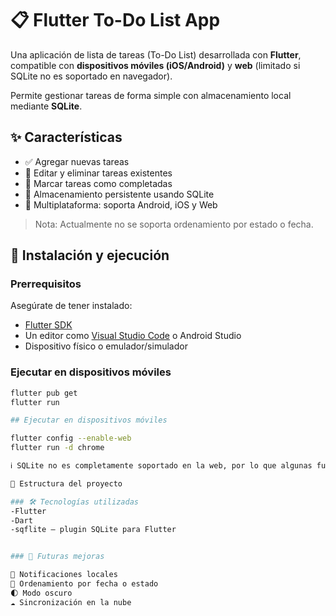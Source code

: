 # 📋 Flutter To-Do List App

Una aplicación de lista de tareas (To-Do List) desarrollada con **Flutter**, compatible con **dispositivos móviles (iOS/Android)** y **web** (limitado si SQLite no es soportado en navegador).  

Permite gestionar tareas de forma simple con almacenamiento local mediante **SQLite**.

## ✨ Características

- ✅ Agregar nuevas tareas
- 📝 Editar y eliminar tareas existentes
- 📌 Marcar tareas como completadas
- 💾 Almacenamiento persistente usando SQLite
- 📱 Multiplataforma: soporta Android, iOS y Web

> Nota: Actualmente no se soporta ordenamiento por estado o fecha.

## 🚀 Instalación y ejecución

### Prerrequisitos

Asegúrate de tener instalado:

- [Flutter SDK](https://docs.flutter.dev/get-started/install)
- Un editor como [Visual Studio Code](https://code.visualstudio.com/) o Android Studio
- Dispositivo físico o emulador/simulador

### Ejecutar en dispositivos móviles

```bash
flutter pub get
flutter run

## Ejecutar en dispositivos móviles

flutter config --enable-web
flutter run -d chrome

ℹ️ SQLite no es completamente soportado en la web, por lo que algunas funcionalidades pueden estar limitadas o no disponibles.

📁 Estructura del proyecto

### 🛠️ Tecnologías utilizadas
-Flutter
-Dart
-sqflite – plugin SQLite para Flutter


### 🧪 Futuras mejoras

🔔 Notificaciones locales
📅 Ordenamiento por fecha o estado
🌓 Modo oscuro
☁️ Sincronización en la nube